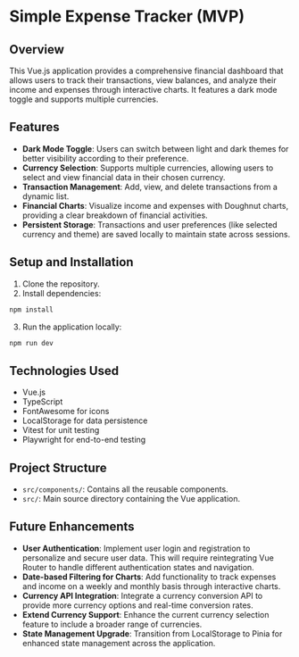 # Simple Expense Tracker (MVP)

## Overview
This Vue.js application provides a comprehensive financial dashboard that allows users to track their transactions, view balances, and analyze their income and expenses through interactive charts. It features a dark mode toggle and supports multiple currencies.

## Features

- **Dark Mode Toggle**: Users can switch between light and dark themes for better visibility according to their preference.
- **Currency Selection**: Supports multiple currencies, allowing users to select and view financial data in their chosen currency.
- **Transaction Management**: Add, view, and delete transactions from a dynamic list.
- **Financial Charts**: Visualize income and expenses with Doughnut charts, providing a clear breakdown of financial activities.
- **Persistent Storage**: Transactions and user preferences (like selected currency and theme) are saved locally to maintain state across sessions.


## Setup and Installation

1. Clone the repository.
2. Install dependencies:
```sh
npm install
```
3. Run the application locally:
```sh
npm run dev
```


## Technologies Used

- Vue.js
- TypeScript
- FontAwesome for icons
- LocalStorage for data persistence
- Vitest for unit testing
- Playwright for end-to-end testing

## Project Structure

- `src/components/`: Contains all the reusable components.
- `src/`: Main source directory containing the Vue application.



## Future Enhancements

- **User Authentication**: Implement user login and registration to personalize and secure user data. This will require reintegrating Vue Router to handle different authentication states and navigation.
- **Date-based Filtering for Charts**: Add functionality to track expenses and income on a weekly and monthly basis through interactive charts.
- **Currency API Integration**: Integrate a currency conversion API to provide more currency options and real-time conversion rates.
- **Extend Currency Support**: Enhance the current currency selection feature to include a broader range of currencies.
- **State Management Upgrade**: Transition from LocalStorage to Pinia for enhanced state management across the application.
